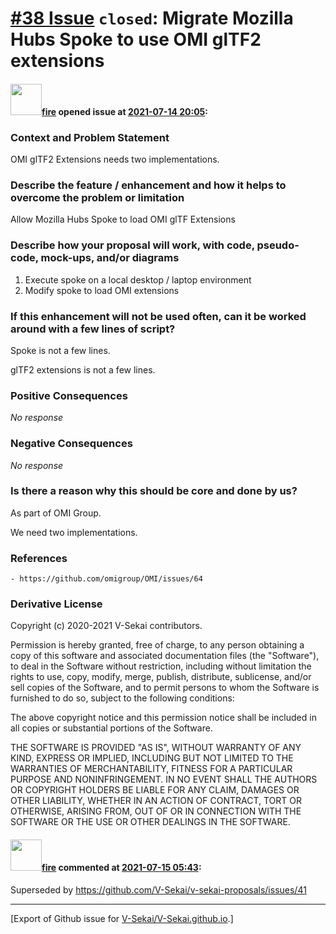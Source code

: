 # [\#38 Issue](https://github.com/V-Sekai/V-Sekai.github.io/issues/38) `closed`: Migrate Mozilla Hubs Spoke to use OMI glTF2 extensions

#### <img src="https://avatars.githubusercontent.com/u/32321?u=c2e06a3d2b49a467aa907e54aa259516440267cc&v=4" width="50">[fire](https://github.com/fire) opened issue at [2021-07-14 20:05](https://github.com/V-Sekai/V-Sekai.github.io/issues/38):

### Context and Problem Statement

OMI glTF2 Extensions needs two implementations.

### Describe the feature / enhancement and how it helps to overcome the problem or limitation

Allow Mozilla Hubs Spoke to load OMI glTF Extensions

### Describe how your proposal will work, with code, pseudo-code, mock-ups, and/or diagrams

1. Execute spoke on a local desktop / laptop environment
2. Modify spoke to load OMI extensions

### If this enhancement will not be used often, can it be worked around with a few lines of script?

Spoke is not a few lines.

glTF2 extensions is not a few lines.

### Positive Consequences

_No response_

### Negative Consequences

_No response_

### Is there a reason why this should be core and done by us?

As part of OMI Group.

We need two implementations.

### References

```
- https://github.com/omigroup/OMI/issues/64
```

### Derivative License

Copyright (c) 2020-2021 V-Sekai contributors.

Permission is hereby granted, free of charge, to any person obtaining a copy
of this software and associated documentation files (the "Software"), to deal
in the Software without restriction, including without limitation the rights
to use, copy, modify, merge, publish, distribute, sublicense, and/or sell
copies of the Software, and to permit persons to whom the Software is
furnished to do so, subject to the following conditions:

The above copyright notice and this permission notice shall be included in all
copies or substantial portions of the Software.

THE SOFTWARE IS PROVIDED "AS IS", WITHOUT WARRANTY OF ANY KIND, EXPRESS OR
IMPLIED, INCLUDING BUT NOT LIMITED TO THE WARRANTIES OF MERCHANTABILITY,
FITNESS FOR A PARTICULAR PURPOSE AND NONINFRINGEMENT. IN NO EVENT SHALL THE
AUTHORS OR COPYRIGHT HOLDERS BE LIABLE FOR ANY CLAIM, DAMAGES OR OTHER
LIABILITY, WHETHER IN AN ACTION OF CONTRACT, TORT OR OTHERWISE, ARISING FROM,
OUT OF OR IN CONNECTION WITH THE SOFTWARE OR THE USE OR OTHER DEALINGS IN THE
SOFTWARE.


#### <img src="https://avatars.githubusercontent.com/u/32321?u=c2e06a3d2b49a467aa907e54aa259516440267cc&v=4" width="50">[fire](https://github.com/fire) commented at [2021-07-15 05:43](https://github.com/V-Sekai/V-Sekai.github.io/issues/38#issuecomment-880412699):

Superseded by https://github.com/V-Sekai/v-sekai-proposals/issues/41


-------------------------------------------------------------------------------



[Export of Github issue for [V-Sekai/V-Sekai.github.io](https://github.com/V-Sekai/V-Sekai.github.io).]
